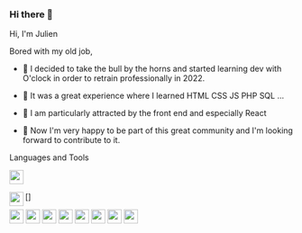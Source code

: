 ### Hi there 👋

Hi, I'm Julien

Bored with my old job,

- 💬 I decided to take the bull by the horns and started learning dev with O'clock in order to retrain professionally in 2022.
- 🤗 It was a great experience where I learned HTML CSS JS PHP SQL ...
- 💖 I am particularly attracted by the front end and especially React

- 👯 Now I'm very happy to be part of this great community and I'm looking forward to contribute to it.

Languages and Tools

<img src="https://cdn.jsdelivr.net/gh/devicons/devicon/icons/vscode/vscode-original.svg" width="25px" />

[<img align="left" src="https://cdn.jsdelivr.net/gh/devicons/devicon/icons/html5/html5-original.svg" width="25px"/>]

<img src="https://cdn.jsdelivr.net/gh/devicons/devicon/icons/css3/css3-original.svg" width="25px" />

<img src="https://cdn.jsdelivr.net/gh/devicons/devicon/icons/javascript/javascript-original.svg" width="25px" />

<img src="https://cdn.jsdelivr.net/gh/devicons/devicon/icons/react/react-original.svg" width="25px" />

<img src="https://cdn.jsdelivr.net/gh/devicons/devicon/icons/bootstrap/bootstrap-original.svg" width="25px" />

<img src="https://cdn.jsdelivr.net/gh/devicons/devicon/icons/tailwindcss/tailwindcss-plain.svg" width="25px" />

<img src="https://cdn.jsdelivr.net/gh/devicons/devicon/icons/php/php-original.svg" width="25px" />

<img src="https://cdn.jsdelivr.net/gh/devicons/devicon/icons/laravel/laravel-plain.svg" width="25px" />

<img src="https://cdn.jsdelivr.net/gh/devicons/devicon/icons/mysql/mysql-original.svg" width="25px" />